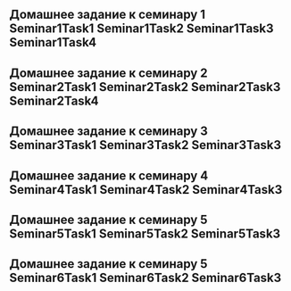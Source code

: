 Домашнее задание к семинару 1 
Seminar1Task1
Seminar1Task2
Seminar1Task3
Seminar1Task4
-------------------------------------------------
Домашнее задание к семинару 2
Seminar2Task1
Seminar2Task2
Seminar2Task3
Seminar2Task4
--------------------------------------------------
Домашнее задание к семинару 3
Seminar3Task1
Seminar3Task2
Seminar3Task3
--------------------------------------------------
Домашнее задание к семинару 4
Seminar4Task1
Seminar4Task2
Seminar4Task3
--------------------------------------------------
Домашнее задание к семинару 5
Seminar5Task1
Seminar5Task2
Seminar5Task3
--------------------------------------------------
Домашнее задание к семинару 5
Seminar6Task1
Seminar6Task2
Seminar6Task3
--------------------------------------------------